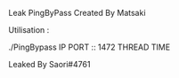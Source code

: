 Leak PingByPass Created By Matsaki

Utilisation :

./PingBypass IP PORT :: 1472 THREAD TIME

Leaked By Saori#4761
